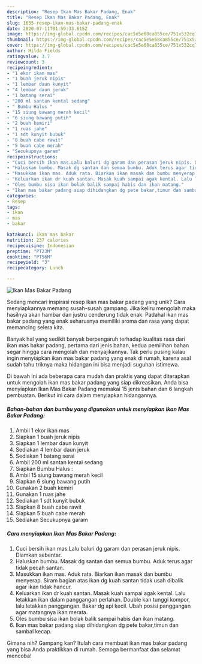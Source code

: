 ```yaml
---
description: "Resep Ikan Mas Bakar Padang, Enak"
title: "Resep Ikan Mas Bakar Padang, Enak"
slug: 1655-resep-ikan-mas-bakar-padang-enak
date: 2020-07-11T01:59:33.615Z
image: https://img-global.cpcdn.com/recipes/cac5e5e68ca855ce/751x532cq70/ikan-mas-bakar-padang-foto-resep-utama.jpg
thumbnail: https://img-global.cpcdn.com/recipes/cac5e5e68ca855ce/751x532cq70/ikan-mas-bakar-padang-foto-resep-utama.jpg
cover: https://img-global.cpcdn.com/recipes/cac5e5e68ca855ce/751x532cq70/ikan-mas-bakar-padang-foto-resep-utama.jpg
author: Hilda Fields
ratingvalue: 3.7
reviewcount: 3
recipeingredient:
- "1 ekor ikan mas"
- "1 buah jeruk nipis"
- "1 lembar daun kunyit"
- "4 lembar daun jeruk"
- "1 batang serai"
- "200 ml santan kental sedang"
- " Bumbu Halus "
- "15 siung bawang merah kecil"
- "6 siung bawang putih"
- "2 buah kemiri"
- "1 ruas jahe"
- "1 sdt kunyit bubuk"
- "8 buah cabe rawit"
- "5 buah cabe merah"
- "Secukupnya garam"
recipeinstructions:
- "Cuci bersih ikan mas.Lalu baluri dg garam dan perasan jeruk nipis. Diamkan sebentar."
- "Haluskan bumbu. Masak dg santan dan semua bumbu. Aduk terus agar tidak pecah santan."
- "Masukkan ikan mas. Aduk rata. Biarkan ikan masak dan bumbu menyerap. Siram bagian atas ikan dg kuah santan tidak usah dibalik agar ikan tidak hancur."
- "Keluarkan ikan dr kuah santan. Masak kuah sampai agak kental. Lalu letakkan ikan dalam panggangan perlahan. Double kan tunggi kompor, lalu letakkan panggangan. Bakar dg api kecil. Ubah posisi panggangan agar matangnya ikan merata."
- "Oles bumbu sisa ikan bolak balik sampai habis dan ikan matang."
- "Ikan mas bakar padang siap dihidangkan dg pete bakar,timun dan sambal kecap."
categories:
- Resep
tags:
- ikan
- mas
- bakar

katakunci: ikan mas bakar 
nutrition: 237 calories
recipecuisine: Indonesian
preptime: "PT23M"
cooktime: "PT56M"
recipeyield: "3"
recipecategory: Lunch

---
```



![Ikan Mas Bakar Padang](https://img-global.cpcdn.com/recipes/cac5e5e68ca855ce/751x532cq70/ikan-mas-bakar-padang-foto-resep-utama.jpg)

Sedang mencari inspirasi resep ikan mas bakar padang yang unik? Cara menyiapkannya memang susah-susah gampang. Jika keliru mengolah maka hasilnya akan hambar dan justru cenderung tidak enak. Padahal ikan mas bakar padang yang enak seharusnya memiliki aroma dan rasa yang dapat memancing selera kita.



Banyak hal yang sedikit banyak berpengaruh terhadap kualitas rasa dari ikan mas bakar padang, pertama dari jenis bahan, kedua pemilihan bahan segar hingga cara mengolah dan menyajikannya. Tak perlu pusing kalau ingin menyiapkan ikan mas bakar padang yang enak di rumah, karena asal sudah tahu triknya maka hidangan ini bisa menjadi suguhan istimewa.


Di bawah ini ada beberapa cara mudah dan praktis yang dapat diterapkan untuk mengolah ikan mas bakar padang yang siap dikreasikan. Anda bisa menyiapkan Ikan Mas Bakar Padang memakai 15 jenis bahan dan 6 langkah pembuatan. Berikut ini cara dalam menyiapkan hidangannya.

<!--inarticleads1-->

##### Bahan-bahan dan bumbu yang digunakan untuk menyiapkan Ikan Mas Bakar Padang:

1. Ambil 1 ekor ikan mas
1. Siapkan 1 buah jeruk nipis
1. Siapkan 1 lembar daun kunyit
1. Sediakan 4 lembar daun jeruk
1. Sediakan 1 batang serai
1. Ambil 200 ml santan kental sedang
1. Siapkan  Bumbu Halus :
1. Ambil 15 siung bawang merah kecil
1. Siapkan 6 siung bawang putih
1. Gunakan 2 buah kemiri
1. Gunakan 1 ruas jahe
1. Sediakan 1 sdt kunyit bubuk
1. Siapkan 8 buah cabe rawit
1. Siapkan 5 buah cabe merah
1. Sediakan Secukupnya garam




<!--inarticleads2-->

##### Cara menyiapkan Ikan Mas Bakar Padang:

1. Cuci bersih ikan mas.Lalu baluri dg garam dan perasan jeruk nipis. Diamkan sebentar.
1. Haluskan bumbu. Masak dg santan dan semua bumbu. Aduk terus agar tidak pecah santan.
1. Masukkan ikan mas. Aduk rata. Biarkan ikan masak dan bumbu menyerap. Siram bagian atas ikan dg kuah santan tidak usah dibalik agar ikan tidak hancur.
1. Keluarkan ikan dr kuah santan. Masak kuah sampai agak kental. Lalu letakkan ikan dalam panggangan perlahan. Double kan tunggi kompor, lalu letakkan panggangan. Bakar dg api kecil. Ubah posisi panggangan agar matangnya ikan merata.
1. Oles bumbu sisa ikan bolak balik sampai habis dan ikan matang.
1. Ikan mas bakar padang siap dihidangkan dg pete bakar,timun dan sambal kecap.




Gimana nih? Gampang kan? Itulah cara membuat ikan mas bakar padang yang bisa Anda praktikkan di rumah. Semoga bermanfaat dan selamat mencoba!
